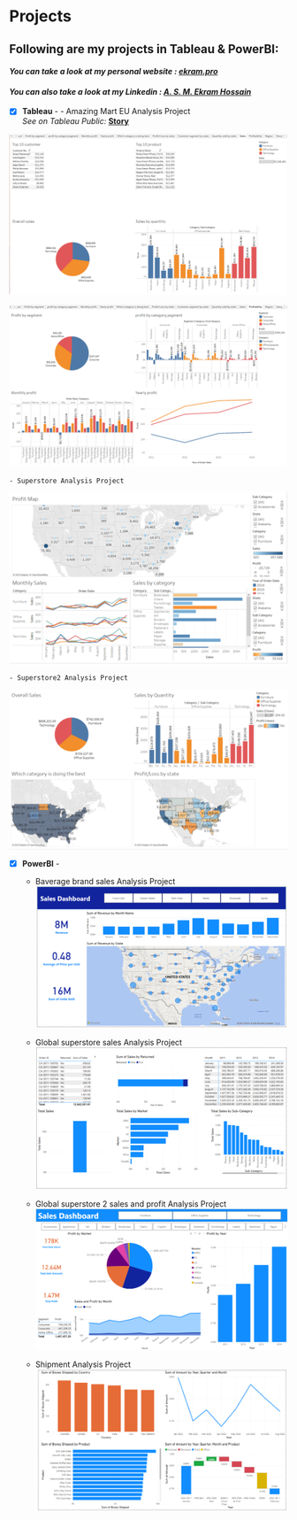# Projects
## Following are my projects in Tableau & PowerBI: <br />
#### *You can take a look at my personal website : [ekram.pro](https://ekram.pro/)* <br />
#### *You can also take a look at my Linkedin : [A. S. M. Ekram Hossain](https://www.linkedin.com/in/a-s-m-ekram-hossain-ba837ab7/)* <br />


- [x] **Tableau** -
      - Amazing Mart EU Analysis Project <br />
      *See on Tableau Public:* **[Story](https://public.tableau.com/app/profile/m.ekram.hossain/viz/amazin-mart-eu-report/Story1)**<br />

![Amazing Mart EU Dashboard - Sales](tableau/AmazingMart/AmazingMartEuSalesAnalysis.png)

![Amazing Mart EU Dashboard - Profit](tableau/AmazingMart/AmazingMartEuProfitAnalysis.png)


    - Superstore Analysis Project 
![Superstore  Dashboard](tableau/Superstore/profit%20and%20sales%20analysis%20of%20superstore.png)

    - Superstore2 Analysis Project 
![Superstore2 Dashboard](tableau/Superstore%202/Sales%20analysis%20for%20superstoe.png)

- [x] **PowerBI** -
    - Baverage brand sales Analysis Project 
![Baverage brand Dashboard - Sales](powerbi/Beverage%20brands/Revenue%20analysis%20of%20some%20beverage%20brand.png)

    - Global superstore sales Analysis Project
![Global superstore Dashboard - Sales](powerbi/Global%20Superstore/Global%20superstore%20sales%20analysis.png)

    - Global superstore 2 sales and profit Analysis Project 
![Global superstore 2 Dashboard - Sales & profit](powerbi/Global%20Superstore%202/Global%20superstore%20profit%20analysis.png)


    - Shipment Analysis Project 
![Shipment Dashboard - Sales](powerbi/Shipment%20report/Shipment%20report%20of%20company.png)
